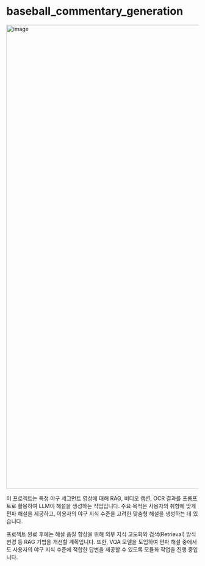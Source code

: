 # baseball_commentary_generation

<img width="2384" height="1216" alt="image" src="https://github.com/user-attachments/assets/8e086ba4-6c70-4e7e-8105-2457fdcb8a35" />


이 프로젝트는 특정 야구 세그먼트 영상에 대해 RAG, 비디오 캡션, OCR 결과를 프롬프트로 활용하여 LLM이 해설을 생성하는 작업입니다. 주요 목적은 사용자의 취향에 맞게 편파 해설을 제공하고, 이용자의 야구 지식 수준을 고려한 맞춤형 해설을 생성하는 데 있습니다.

프로젝트 완료 후에는 해설 품질 향상을 위해 외부 지식 고도화와 검색(Retrieval) 방식 변경 등 RAG 기법을 개선할 계획입니다. 또한, VQA 모델을 도입하여 편파 해설 중에서도 사용자의 야구 지식 수준에 적합한 답변을 제공할 수 있도록 모듈화 작업을 진행 중입니다.
